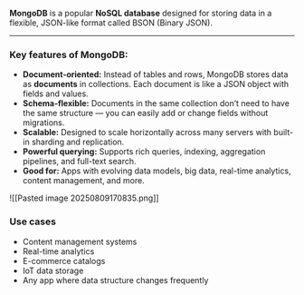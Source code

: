 **MongoDB** is a popular **NoSQL database** designed for storing data in a flexible, JSON-like format called BSON (Binary JSON).

---

### Key features of MongoDB:

- **Document-oriented:** Instead of tables and rows, MongoDB stores data as **documents** in collections. Each document is like a JSON object with fields and values.
- **Schema-flexible:** Documents in the same collection don’t need to have the same structure — you can easily add or change fields without migrations.
- **Scalable:** Designed to scale horizontally across many servers with built-in sharding and replication.
- **Powerful querying:** Supports rich queries, indexing, aggregation pipelines, and full-text search.
- **Good for:** Apps with evolving data models, big data, real-time analytics, content management, and more.

![[Pasted image 20250809170835.png]]

### Use cases

- Content management systems
- Real-time analytics
- E-commerce catalogs
- IoT data storage
- Any app where data structure changes frequently